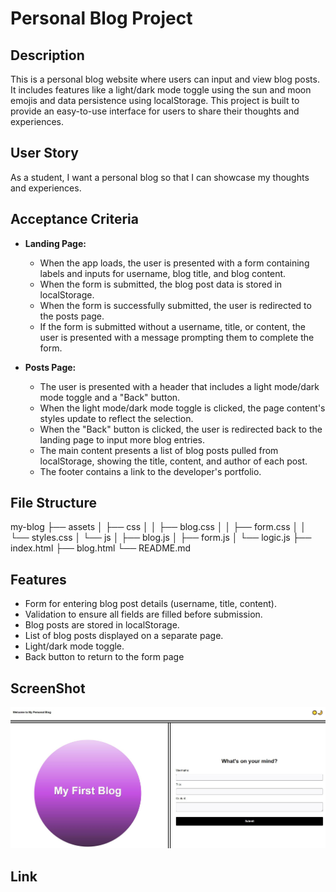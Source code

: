 # Personal Blog Project

## Description

This is a personal blog website where users can input and view blog posts. It includes features like a light/dark mode toggle using the sun and moon emojis and data persistence using localStorage. This project is built to provide an easy-to-use interface for users to share their thoughts and experiences.

## User Story

As a student, I want a personal blog so that I can showcase my thoughts and experiences.

## Acceptance Criteria

- **Landing Page:**
  - When the app loads, the user is presented with a form containing labels and inputs for username, blog title, and blog content.
  - When the form is submitted, the blog post data is stored in localStorage.
  - When the form is successfully submitted, the user is redirected to the posts page.
  - If the form is submitted without a username, title, or content, the user is presented with a message prompting them to complete the form.

- **Posts Page:**
  - The user is presented with a header that includes a light mode/dark mode toggle and a "Back" button.
  - When the light mode/dark mode toggle is clicked, the page content's styles update to reflect the selection.
  - When the "Back" button is clicked, the user is redirected back to the landing page to input more blog entries.
  - The main content presents a list of blog posts pulled from localStorage, showing the title, content, and author of each post.
  - The footer contains a link to the developer's portfolio.

## File Structure
my-blog
├── assets
│ ├── css
│ │ ├── blog.css
│ │ ├── form.css
│ │ └── styles.css
│ └── js
│ ├── blog.js
│ ├── form.js
│ └── logic.js
├── index.html
├── blog.html
└── README.md

## Features

- Form for entering blog post details (username, title, content).
- Validation to ensure all fields are filled before submission.
- Blog posts are stored in localStorage.
- List of blog posts displayed on a separate page.
- Light/dark mode toggle.
- Back button to return to the form page



## ScreenShot
![Screenshot of the application](assets/css/screenshot.JPG)

## Link

